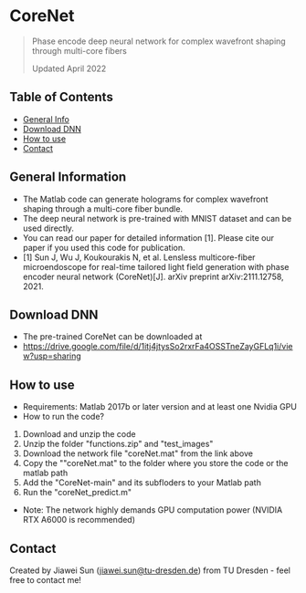 # CoreNet
> Phase encode deep neural network for complex wavefront shaping through multi-core fibers
> 
> Updated April 2022

## Table of Contents
* [General Info](#general-information)
* [Download DNN](#download-dnn)
* [How to use](#how-to-use)
* [Contact](#contact)
<!-- * [License](#license) -->


## General Information
- The Matlab code can generate holograms for complex wavefront shaping through a multi-core fiber bundle.
- The deep neural network is pre-trained with MNIST dataset and can be used directly.
- You can read our paper for detailed information [1]. Please cite our paper if you used this code for publication.
- [1] Sun J, Wu J, Koukourakis N, et al. Lensless multicore-fiber microendoscope for real-time tailored light field generation with phase encoder neural network (CoreNet)[J]. arXiv preprint arXiv:2111.12758, 2021.

## Download DNN
- The pre-trained CoreNet can be downloaded at
- https://drive.google.com/file/d/1itj4jtysSo2rxrFa4OSSTneZayGFLq1i/view?usp=sharing

## How to use
- Requirements: Matlab 2017b or later version and at least one Nvidia GPU
- How to run the code?
1. Download and unzip the code
2. Unzip the folder "functions.zip" and "test_images"
3. Download the network file "coreNet.mat" from the link above
4. Copy the ""coreNet.mat" to the folder where you store the code or the matlab path
5. Add the "CoreNet-main" and its subfloders to your Matlab path
6. Run the "coreNet_predict.m"
- Note: The network highly demands GPU computation power (NVIDIA RTX A6000 is recommended)


## Contact
Created by Jiawei Sun (jiawei.sun@tu-dresden.de) from TU Dresden - feel free to contact me!

